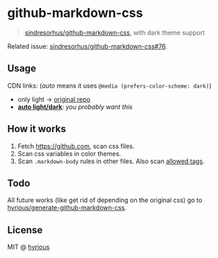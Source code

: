 # github-markdown-css

> [sindresorhus/github-markdown-css][1], with dark theme support

Related issue: [sindresorhus/github-markdown-css#76](https://github.com/sindresorhus/github-markdown-css/issues/76).

## Usage

CDN links: (_auto_ means it uses `@media (prefers-color-scheme: dark)`)

- only light &rarr; [original repo][1]
- [**auto light/dark**][2]: _you probably want this_

## How it works

1. Fetch https://github.com, scan css files.
2. Scan css variables in color themes.
3. Scan `.markdown-body` rules in other files.
   Also scan [allowed tags](https://gist.github.com/seanh/13a93686bf4c2cb16e658b3cf96807f2).

## Todo

All future works (like get rid of depending on the original css) go to\
[hyrious/generate-github-markdown-css](https://github.com/hyrious/generate-github-markdown-css).

## License

MIT @ [hyrious](https://github.com/hyrious)

[1]: https://github.com/sindresorhus/github-markdown-css
[2]: https://cdn.jsdelivr.net/gh/hyrious/github-markdown-css@main/github-markdown.css
